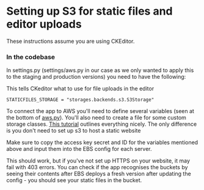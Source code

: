 # Setting up S3 for static files and editor uploads

These instructions assume you are using CKEditor.

### In the codebase
In settings.py (settings/aws.py in our case as we only wanted to apply this to the staging and production versions) you need to have the following:

This tells CKeditor what to use for file uploads in the editor
```DEFAULT_FILE_STORAGE = "storages.backends.s3boto3.S3Boto3Storage"
STATICFILES_STORAGE = "storages.backends.s3.S3Storage"
```

To connect the app to AWS you'll need to define several variables (seen at the bottom of [aws.py](../museum_of_dreams_project/settings/aws.py)). You'll also need to create a file for some custom storage classes. [This tutorial](https://www.caktusgroup.com/blog/2014/11/10/Using-Amazon-S3-to-store-your-Django-sites-static-and-media-files/) outlines everything nicely. The only difference is you don't need to set up s3 to host a static website

 Make sure to copy the access key secret and ID for the variables mentioned above and input them into the EBS config for each server.

This should work, but if you've not set up HTTPS on your website, it may fail with 403 errors. You can check if the app recognises the buckets by seeing their contents after EBS deploys a fresh version after updating the config - you should see your static files in the bucket.
